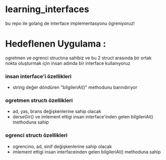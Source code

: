 # learning_interfaces
bu repo ile golang de interface implementasyonu ögreniyoruz!

<h1>Hedeflenen Uygulama :</h1>
<p>ogretmen ve ogrenci structına sahibiz ve bu 2 struct arasında bir ortak nokta oluşturmak için insan adında bir interface kullanıyoruz</p>

<h3>insan interface'i özellikleri</h3>
<ul>
  <li>string değer döndüren "bilgileriAl()" methodunu barındırıyor</li>
</ul>

<h3>ogretmen structı özellikleri</h3>
<ul>
  <li>ad, yas, brans değişkenlerine sahip olacak</li>
  <li>derseGir() ve imlement ettigi insan interface'inden gelen bilgileriAl() methoduna sahip</li>
</ul>

<h3>ogrenci structı özellikleri</h3>
<ul>
  <li>ogrencino, ad, sinif değişkenlerine sahip olacak</li>
  <li>imlement ettigi insan interfaceinden gelen bilgileriAl() methoduna sahip</li>
</ul>

